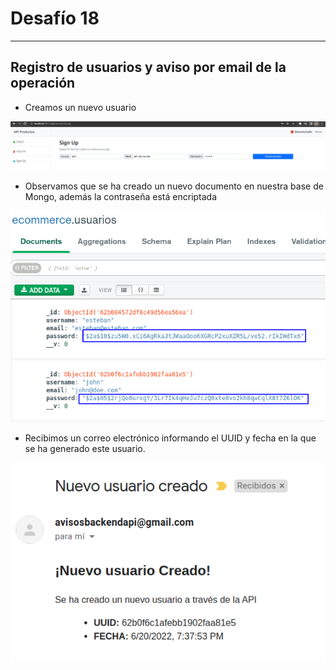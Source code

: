 # Desafío 18

----

## Registro de usuarios y aviso por email de la operación

- Creamos un nuevo usuario

<img src="../Entrega-18/imagesreadme/newUserSignUp.png" alt="Nuevo usuario ejemplo"/>

- Observamos que se ha creado un nuevo documento en nuestra base de Mongo, además la contraseña está encriptada

<img src="../Entrega-18/imagesreadme/newUserHashedPassword.png" alt="Contraseña encriptada ejemplo"/>

- Recibimos un correo electrónico informando el UUID y fecha en la que se ha generado este usuario.

<img src="../Entrega-18/imagesreadme/emailExample.png" alt="Nuevo usuaro email ejemplo"/>
